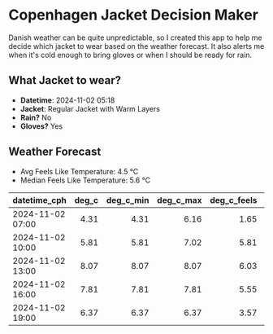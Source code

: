 
# Copenhagen Jacket Decision Maker

Danish weather can be quite unpredictable, so I created this app to help me decide which jacket to wear based on the weather forecast. 
It also alerts me when it's cold enough to bring gloves or when I should be ready for rain.

## What Jacket to wear?

- **Datetime**: 2024-11-02 05:18
- **Jacket**: Regular Jacket with Warm Layers
- **Rain?** No
- **Gloves?** Yes

## Weather Forecast
- Avg Feels Like Temperature: 4.5 °C
- Median Feels Like Temperature: 5.6 °C

| datetime_cph     |   deg_c |   deg_c_min |   deg_c_max |   deg_c_feels | weather   | wind   | rain   |
|:-----------------|--------:|------------:|------------:|--------------:|:----------|:-------|:-------|
| 2024-11-02 07:00 |    4.31 |        4.31 |        6.16 |          1.65 | Clouds    | Low    | None   |
| 2024-11-02 10:00 |    5.81 |        5.81 |        7.02 |          5.81 | Clouds    | Low    | None   |
| 2024-11-02 13:00 |    8.07 |        8.07 |        8.07 |          6.03 | Clouds    | Low    | None   |
| 2024-11-02 16:00 |    7.81 |        7.81 |        7.81 |          5.55 | Clouds    | Low    | None   |
| 2024-11-02 19:00 |    6.37 |        6.37 |        6.37 |          3.57 | Clouds    | Low    | None   |
        